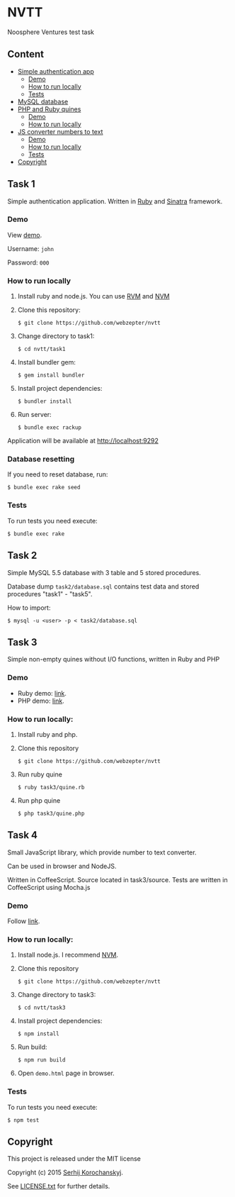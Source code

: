 NVTT
=========

Noosphere Ventures test task

Content
---

- [Simple authentication app](#task-1)
    - [Demo](#demo1)
    - [How to run locally](#how-to-run-locally1)
    - [Tests](#tests1)
- [MySQL database](#task-2)
- [PHP and Ruby quines](#task-3)
    - [Demo](#demo3)
    - [How to run locally](#how-to-run-locally3)
- [JS converter numbers to text](#task-4)
    - [Demo](#demo4)
    - [How to run locally](#how-to-run-locally4)
    - [Tests](#tests4)
- [Copyright](#copyright)


## Task 1

Simple authentication application. Written in [Ruby](https://www.ruby-lang.org/) and [Sinatra](http://www.sinatrarb.com/) framework.

### <a name="demo1"></a>Demo
View [demo](https://nvtt.herokuapp.com/login).

Username: ```john```

Password: ```000```

### <a name="how-to-run-locally1"></a>How to run locally

1. Install ruby and node.js. You can use [RVM](https://rvm.io/) and [NVM](https://github.com/creationix/nvm)
2. Clone this repository:

    ```
    $ git clone https://github.com/webzepter/nvtt
    ```
3. Change directory to task1:

    ```
    $ cd nvtt/task1
    ```
4. Install bundler gem:

    ```
    $ gem install bundler
    ```
5. Install project dependencies:

    ```
    $ bundler install
    ```
6. Run server:

    ```
    $ bundle exec rackup
    ```

Application will be available at [http://localhost:9292](http://localhost:9292)


### Database resetting

If you need to reset database, run:

```
$ bundle exec rake seed
```

### <a name="tests1"></a>Tests

To run tests you need execute:

```
$ bundle exec rake
```

## Task 2

Simple MySQL 5.5 database with 3 table and 5 stored procedures.

Database dump ```task2/database.sql``` contains test data and stored procedures "task1" - "task5".

How to import:

```
$ mysql -u <user> -p < task2/database.sql
```

## Task 3

Simple non-empty quines without I/O functions, written in Ruby and PHP

### <a name="demo3"></a>Demo

- Ruby demo: [link](http://ideone.com/J5MY8V).
- PHP demo: [link](http://ideone.com/sNEGQp).

### <a name="how-to-run-locally3"></a>How to run locally:

1. Install ruby and php.
2. Clone this repository

    ```
    $ git clone https://github.com/webzepter/nvtt
    ```
3. Run ruby quine

    ```
    $ ruby task3/quine.rb
    ```
4. Run php quine

    ```
    $ php task3/quine.php
    ```

## Task 4

Small JavaScript library, which provide number to text converter.

Can be used in browser and NodeJS.

Written in CoffeeScript. Source located in task3/source.
Tests are written in CoffeeScript using Mocha.js

### <a name="demo4"></a>Demo

Follow [link](http://jsfiddle.net/webzepter/ggr1qm8e/).

### <a name="how-to-run-locally4"></a>How to run locally:

1. Install node.js. I recommend [NVM](https://github.com/creationix/nvm).
2. Clone this repository

    ```
    $ git clone https://github.com/webzepter/nvtt
    ```
3. Change directory to task3:

    ```
    $ cd nvtt/task3
    ```
5. Install project dependencies:

    ```
    $ npm install
    ```
6. Run build:

    ```
    $ npm run build
    ```
7. Open ```demo.html``` page in browser.

### <a name="tests3"></a>Tests

To run tests you need execute:

```
$ npm test
```

## Copyright

This project is released under the MIT license

Copyright (c) 2015 [Serhij Korochanskyj](https://github.com/webzepter).

See [LICENSE.txt](https://github.com/webzepter/nvtt/blob/master/LICENSE.txt) for further details.

